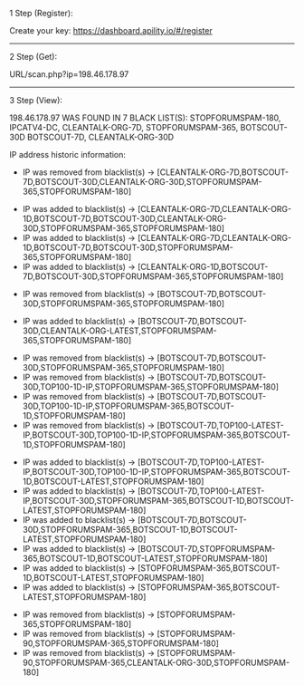 1 Step (Register):

Create your key: https://dashboard.apility.io/#/register

------------------------------------------------------------------------------------------------------------------------------------------------------------

2 Step (Get):

URL/scan.php?ip=198.46.178.97

------------------------------------------------------------------------------------------------------------------------------------------------------------

3 Step (View):

198.46.178.97 WAS FOUND IN 7 BLACK LIST(S): STOPFORUMSPAM-180, IPCATV4-DC, CLEANTALK-ORG-7D, STOPFORUMSPAM-365, BOTSCOUT-30D BOTSCOUT-7D, CLEANTALK-ORG-30D

IP address historic information: 

- IP was removed from blacklist(s) -> [CLEANTALK-ORG-7D,BOTSCOUT-7D,BOTSCOUT-30D,CLEANTALK-ORG-30D,STOPFORUMSPAM-365,STOPFORUMSPAM-180]
+ IP was added to blacklist(s) -> [CLEANTALK-ORG-7D,CLEANTALK-ORG-1D,BOTSCOUT-7D,BOTSCOUT-30D,CLEANTALK-ORG-30D,STOPFORUMSPAM-365,STOPFORUMSPAM-180]
+ IP was added to blacklist(s) -> [CLEANTALK-ORG-7D,CLEANTALK-ORG-1D,BOTSCOUT-7D,BOTSCOUT-30D,STOPFORUMSPAM-365,STOPFORUMSPAM-180]
+ IP was added to blacklist(s) -> [CLEANTALK-ORG-1D,BOTSCOUT-7D,BOTSCOUT-30D,STOPFORUMSPAM-365,STOPFORUMSPAM-180]
- IP was removed from blacklist(s) -> [BOTSCOUT-7D,BOTSCOUT-30D,STOPFORUMSPAM-365,STOPFORUMSPAM-180]
+ IP was added to blacklist(s) -> [BOTSCOUT-7D,BOTSCOUT-30D,CLEANTALK-ORG-LATEST,STOPFORUMSPAM-365,STOPFORUMSPAM-180]
- IP was removed from blacklist(s) -> [BOTSCOUT-7D,BOTSCOUT-30D,STOPFORUMSPAM-365,STOPFORUMSPAM-180]
- IP was removed from blacklist(s) -> [BOTSCOUT-7D,BOTSCOUT-30D,TOP100-1D-IP,STOPFORUMSPAM-365,STOPFORUMSPAM-180]
- IP was removed from blacklist(s) -> [BOTSCOUT-7D,BOTSCOUT-30D,TOP100-1D-IP,STOPFORUMSPAM-365,BOTSCOUT-1D,STOPFORUMSPAM-180]
- IP was removed from blacklist(s) -> [BOTSCOUT-7D,TOP100-LATEST-IP,BOTSCOUT-30D,TOP100-1D-IP,STOPFORUMSPAM-365,BOTSCOUT-1D,STOPFORUMSPAM-180]
+ IP was added to blacklist(s) -> [BOTSCOUT-7D,TOP100-LATEST-IP,BOTSCOUT-30D,TOP100-1D-IP,STOPFORUMSPAM-365,BOTSCOUT-1D,BOTSCOUT-LATEST,STOPFORUMSPAM-180]
+ IP was added to blacklist(s) -> [BOTSCOUT-7D,TOP100-LATEST-IP,BOTSCOUT-30D,STOPFORUMSPAM-365,BOTSCOUT-1D,BOTSCOUT-LATEST,STOPFORUMSPAM-180]
+ IP was added to blacklist(s) -> [BOTSCOUT-7D,BOTSCOUT-30D,STOPFORUMSPAM-365,BOTSCOUT-1D,BOTSCOUT-LATEST,STOPFORUMSPAM-180]
+ IP was added to blacklist(s) -> [BOTSCOUT-7D,STOPFORUMSPAM-365,BOTSCOUT-1D,BOTSCOUT-LATEST,STOPFORUMSPAM-180]
+ IP was added to blacklist(s) -> [STOPFORUMSPAM-365,BOTSCOUT-1D,BOTSCOUT-LATEST,STOPFORUMSPAM-180]
+ IP was added to blacklist(s) -> [STOPFORUMSPAM-365,BOTSCOUT-LATEST,STOPFORUMSPAM-180]
- IP was removed from blacklist(s) -> [STOPFORUMSPAM-365,STOPFORUMSPAM-180]
- IP was removed from blacklist(s) -> [STOPFORUMSPAM-90,STOPFORUMSPAM-365,STOPFORUMSPAM-180]
- IP was removed from blacklist(s) -> [STOPFORUMSPAM-90,STOPFORUMSPAM-365,CLEANTALK-ORG-30D,STOPFORUMSPAM-180]

